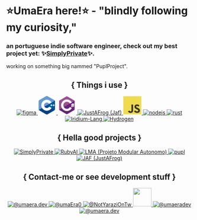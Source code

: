 # ⭐UmaEra here!⭐ - "blindly following my curiosity,"
### an portuguese indie software engineer, check out my best project yet: ✨[**SimplyPrivate**](https://github.com/notyarazi/simplyprivate)✨.
 working on something big nammed "PuplProject".

<h2 align="center"> { Things i use }</h2>
<p align="center"> 
        <a href="https://www.figma.com/" target="_blank" rel="noreferrer"> 
    <img src="https://vectorlogo.zone/logos/figma/figma-icon.svg" alt="figma" width="50" height="50"/> 
  </a> 
      <a href="https://w3schools.com/cpp/" target="_blank" rel="noreferrer"> 
    <img src="https://raw.githubusercontent.com/devicons/devicon/master/icons/cplusplus/cplusplus-original.svg" alt="cplusplus" width="50" height="50"/> 
  </a> 
        <a href="https://www.w3schools.com/cs/" target="_blank" rel="noreferrer"> 
    <img src="https://raw.githubusercontent.com/devicons/devicon/master/icons/csharp/csharp-original.svg" alt="csharp" width="50" height="50"/> 
  </a> 
      <a href="https://github.com/azayraTeam" target="_blank" rel="noreferrer">
    <img src="https://umaera.github.io/icons/new-pack-icons/tile.justafrog.png" alt="JustAFrog (Jaf)" width="50" height="50"/>
  </a>
      <a href="https://developer.mozilla.org/en-US/docs/Web/JavaScript" target="_blank" rel="noreferrer"> 
    <img src="https://raw.githubusercontent.com/devicons/devicon/master/icons/javascript/javascript-original.svg" alt="javascript" width="50" height="50"/> 
  </a> 
      <a href="https://nodejs.org" target="_blank" rel="noreferrer"> 
    <img src="https://cdn-icons-png.freepik.com/512/15379/15379746.png" alt="nodejs" width="50" height="50"/> 
  </a> 
      <a href="https://rust-lang.org" target="_blank" rel="noreferrer"> 
    <img src="https://img.icons8.com/?size=512&id=t7vIvDXazOGO&format=png" alt="rust" width="50" height="50"/> 
  </a>
    <a href="https://github.com/azayraTeam" target="_blank" rel="noreferrer"> 
    <img src="https://umaera.github.io/icons/new-pack-icons/tile.iridium.png" alt="Iridium-Lang" width="50" height="50"/> 
    <img src="https://umaera.github.io/icons/new-pack-icons/tile.hydrogen.png" alt="Hydrogen" width="50" height="50"/> 
  </a>
  </p>

<h2 align="center"> { Hella good projects }</h2>
<p align="center"> 
<a href="https://simplyprivate.github.io" target="_blank" rel="noreferrer"> 
    <img src="https://umaera.github.io/icons/app-icons/scah.png" alt="SimplyPrivate" width="50" height="50"/> 
</a> 
<a href="https://azayra.github.io/RubyAI" target="_blank" rel="noreferrer"> 
    <img src="https://umaera.github.io/icons/lib-icons/ruby2.png" alt="RubyAI" width="50" height="50"/> 
</a> 
<a href="https://youtube.com/watch?v=-JSLFRz1zII" target="_blank" rel="noreferrer"> 
    <img src="https://umaera.github.io/icons/lib-icons/LMA.png" alt="LMA (Projeto Modular Autonomo)" width="50" height="50"/> 
</a> 
<a href="https://github.com/azayraTeam/Pupl" target="_blank" rel="noreferrer"> 
    <img src="https://umaera.github.io/icons/m-icons/Static.gif" alt="pupl" width="50" height="50"/> 
</a> 
<a href="https://azayra.github.io/jaf" target="_blank" rel="noreferrer"> 
    <img src="https://umaera.github.io/icons/new-pack-icons/tile.justafrog.png" alt="JAF (JustAFrog)" width="50" height="50"/> 
</a> 
</p>

<h2 align="center"> { Contact-me or see development stuff }</h2>
<p align="center"> 
<a href="https://instagram.com/umaera.dev" target="_blank" rel="noreferrer"> 
    <img src="https://upload.wikimedia.org/wikipedia/commons/thumb/a/a5/Instagram_icon.png/768px-Instagram_icon.png" alt="@umaera.dev" width="50" height="50"/> 
</a> 
<a href="https://youtube.com/@umaera0" target="_blank" rel="noreferrer"> 
    <img src="https://static.vecteezy.com/system/resources/thumbnails/023/986/480/small_2x/youtube-logo-youtube-logo-transparent-youtube-icon-transparent-free-free-png.png" alt="@umaEra0" width="55" height="55"/> 
</a> 
<a href="https://x.com/NotYaraziOnTw" target="_blank" rel="noreferrer"> 
    <img src="https://iconpacks.net/icons/2/free-twitter-logo-icon-2429-thumb.png" alt="@NotYaraziOnTw" width="50" height="50"/> 
</a>
<a href="https://discord.gg/XjvVs2RHqH" target="_blank" rel="noreferrer"> 
    <img src="https://images.icon-icons.com/2108/PNG/512/discord_icon_130958.png" alt="" width="50" height="50"/> 
</a>     
<a href="https://twitch.tv/umaeradev" target="_blank" rel="noreferrer"> 
    <img src="https://cdn-icons-png.flaticon.com/512/5968/5968819.png" alt="@umaeradev" width="50" height="50"/> 
</a> 
<a href="mailto:umaera.dev@gmail.com" target="_blank" rel="noreferrer"> 
    <img src="https://upload.wikimedia.org/wikipedia/commons/thumb/7/7e/Gmail_icon_%282020%29.svg/1280px-Gmail_icon_%282020%29.svg.png" alt="@umaera.dev" width="50" height="50"/> 
</a> 
</p>
